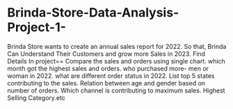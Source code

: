 # Brinda-Store-Data-Analysis-Project-1-
Brinda Store wants to create an annual sales report for 2022. So that, Brinda Can Understand Their Customers and grow more Sales in 2023.
Find Details In project==
Compare the sales and orders using single chart.
which month got the highest sales and orders.
who purchased more- men or woman in 2022.
what are different order status in 2022.
List top 5 states contributing to the sales.
Relation between age and gender based on number of orders.
Which channel is contributing to maximum sales.
Highest Selling Category.etc
